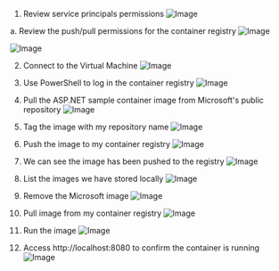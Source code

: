 1. Review service principals permissions
![Image](https://github.com/user-attachments/assets/5f676221-a25b-4160-a4de-edd5aca7a16c)

a. Review the push/pull permissions for the container registry
![Image](https://github.com/user-attachments/assets/a0f5ad12-1a25-4f09-91c4-760c20b1619c)

![Image](https://github.com/user-attachments/assets/240455b5-7a17-4fc2-bffd-061b547e28e3)

2. Connect to the Virtual Machine
![Image](https://github.com/user-attachments/assets/5c25b5c8-f190-40c2-b4f5-70ebbed40d83)

3. Use PowerShell to log in the container registry
![Image](https://github.com/user-attachments/assets/33c5c2b4-0910-42ad-81ae-b0c5d1bad974)

4. Pull the ASP.NET sample container image from Microsoft's public repository
![Image](https://github.com/user-attachments/assets/0d5ad31a-8a83-4c6b-b547-ac57000fbd63)

5. Tag the image with my repository name
![Image](https://github.com/user-attachments/assets/a8426e62-1a34-449e-8c45-f26b59825ffb)

6. Push the image to my container registry
![Image](https://github.com/user-attachments/assets/254fa501-aa9a-4c89-b685-425ffcd18408)

7. We can see the image has been pushed to the registry
![Image](https://github.com/user-attachments/assets/08aac528-2938-41ad-8eeb-f1f9830ca5c6)

8. List the images we have stored locally
![Image](https://github.com/user-attachments/assets/ee15dbc3-7e6b-4c48-8d3e-7bd5f8b23122)

9. Remove the Microsoft image
![Image](https://github.com/user-attachments/assets/c014a9d4-c99b-4b43-bbdf-219d51e96635)

10. Pull image from my container registry
![Image](https://github.com/user-attachments/assets/818d3fe4-afa6-4850-b654-ba1efbf0c386)

11. Run the image
![Image](https://github.com/user-attachments/assets/e9568222-f7a2-492d-9e26-aa9a2edd03cb)

12. Access http://localhost:8080 to confirm the container is running
![Image](https://github.com/user-attachments/assets/980b0c8b-3109-4253-8732-f39cadca7b8e)
